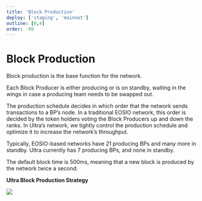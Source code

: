 ```yaml
---
title: 'Block Production'
deploy: ['staging', 'mainnet']
outline: [0,4]
order: -99
---
```


# Block Production

Block production is the base function for the network. 

Each Block Producer is either producing or is on standby, waiting in the wings in case a producing team needs to be swapped out.

The production schedule decides in which order that the network sends transactions to a BP’s node. In a traditional EOSIO network, this order is decided by the token holders voting the Block Producers up and down the ranks. In Ultra’s network, we tightly control the production schedule and optimize it to increase the network’s throughput.

Typically, EOSIO-based networks have 21 producing BPs and many more in standby. Ultra currently has 7 producing BPs, and none in standby. 

The default block time is 500ms, meaning that a new block is produced by the network twice a second.

**Ultra Block Production Strategy**

![](/images/ultra-bp-production.jpg)
